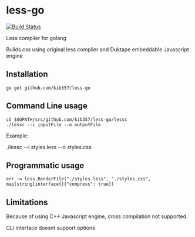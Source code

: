 # less-go

[![Build Status](https://secure.travis-ci.org/kib357/less-go.png?branch=master)](http://travis-ci.org/kib357/less-go)

Less compiler for golang

Builds css using original less compiler and Duktape embeddable Javascript engine

## Installation

    go get github.com/kib357/less-go

## Command Line usage

    cd $GOPATH/src/github.com/kib357/less-go/lessc
    ./lessc --i inputFile --o outputFile

Example:

./lessc --i styles.less --o styles.css

## Programmatic usage

    err := less.RenderFile("./styles.less", "./styles.css", map[string]interface{}{"compress": true})

## Limitations

Because of using C++ Javascript engine, cross compilation not supported.

CLI interface doesnt support options
